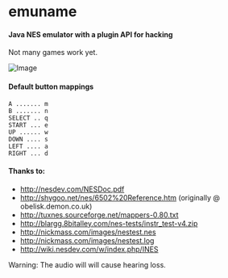 # emuname

#### Java NES emulator with a plugin API for hacking

Not many games work yet.

![Image](https://i.gyazo.com/fac95a4625da8c094a8bbacd3f838a12.gif)

#### Default button mappings
```
A ....... m
B ....... n
SELECT .. q
START ... e
UP ...... w
DOWN .... s
LEFT .... a
RIGHT ... d
```
#### Thanks to:

* http://nesdev.com/NESDoc.pdf
* http://shygoo.net/nes/6502%20Reference.htm (originally @ obelisk.demon.co.uk)
* http://tuxnes.sourceforge.net/mappers-0.80.txt
* http://blargg.8bitalley.com/nes-tests/instr_test-v4.zip
* http://nickmass.com/images/nestest.nes
* http://nickmass.com/images/nestest.log
* http://wiki.nesdev.com/w/index.php/INES
 
Warning: The audio will will cause hearing loss.